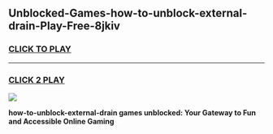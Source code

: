 
## Unblocked-Games-how-to-unblock-external-drain-Play-Free-8jkiv
<h3>
<a href="https://premium76.site?title=how-to-unblock-external-drain&ref=20M">CLICK TO PLAY</a></h3>
<hr>

<h3>
<a href="https://premium76.site?title=how-to-unblock-external-drain&ref=20M">CLICK 2 PLAY</a>
  
</h3>

<a href="https://premium76.site?title=how-to-unblock-external-drain&ref=19M"><img src="https://clearcache.store/games.png"></a>


**how-to-unblock-external-drain games unblocked: Your Gateway to Fun and Accessible Online Gaming**
